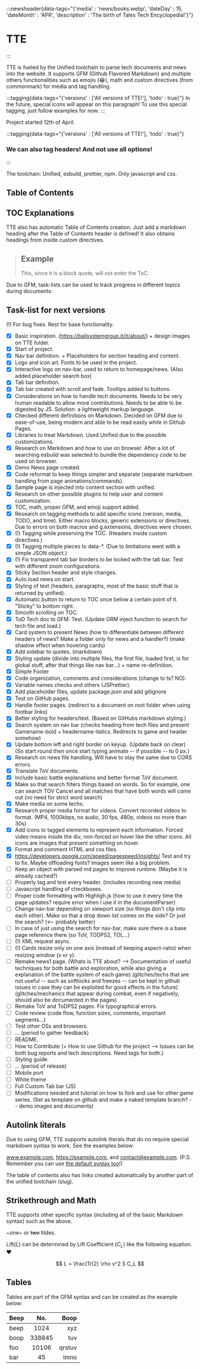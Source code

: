:::newsheader{data-tags="{'media' : 'news/books.webp', 'dateDay' : 15, 'dateMonth' : 'APR', 'description' : 'The birth of Tales Tech Encyclopedia!'}"}

# TTE

:::

TTE is fueled by the Unified toolchain to parse tech documents and news into the website. It supports GFM (Github Flavored Markdown) and multiple others functionalities such as emojis (:joy:), math and custom directives (from commonmark) for media and tag handling.

:::tagging{data-tags="{'versions' : ['All versions of TTE!'], 'todo' : true}"}
In the future, special icons will appear on this paragraph! To use this special tagging, just follow examples for now.
:::

Project started 12th of April.

:::tagging{data-tags="{'versions' : ['All versions of TTE!'], 'todo' : true}"}

### We can also tag headers! And not use all options!

:::

The toolchain: Unified, esbuild, prettier, npm. Only javascript and css.

## Table of Contents

## TOC Explanations

TTE also has automatic Table of Contents creation. Just add a markdown heading after the Table of Contents header is defined! It also obtains headings from inside custom directives.

> ## Example
>
> This, since it is a block quote, will not enter the ToC.

Due to GFM, task-lists can be used to track progress in different topics during documents:

## Task-list for next versions

(!) For bug fixes. Rest for base functionality.

- [x] Basic inspiration. (https://ballsystemgroup.it/it/about/) + design images on TTE folder.
- [x] Start of project.
- [x] Nav bar definition. + Placeholders for section heading and content.
- [x] Logo and icon art. Fonts to be used in the project.
- [x] Interactive logo on nav-bar, used to return to homepage/news. (Also added placeholder search box)
- [x] Tab bar definition.
- [x] Tab bar created with scroll and fade. Tooltips added to buttons.
- [x] Considerations on how to handle tech documents. Needs to be very human readable to allow more contributions. Needs to be able to be digested by JS. Solution: a lightweight markup language.
- [x] Checked different definitions on Markdown. Decided on GFM due to ease-of-use, being modern and able to be read easily while in Github Pages.
- [x] Libraries to treat Markdown. Used Unified due to the possible customizations.
- [x] Research on Markdown and how to use on browser. After a lot of searching esbuild was selected to bundle the dependency code to be used on browser.
- [x] Demo News page created.
- [x] Code reformat to keep things simpler and separate (separate markdown handling from page animations/commands).
- [x] Sample page is injected into content section with unified.
- [x] Research on other possible plugins to help user and content customization.
- [x] TOC, math, proper GFM, and emoji support added.
- [x] Research on tagging methods to add specific icons (version, media, TODO, and time). Either macro blocks, generic extensions or directives. Due to errors on both macros and g.extensions, directives were chosen.
- [x] (!) Tagging while preserving the TOC. (Headers inside custom directives.)
- [x] (!) Tagging multiple pieces to data-\*. (Due to limitations went with a simple JSON object.)
- [x] (!) Fix transparent tab bar borders to be locked with the tab bar. Test with different zoom configurations.
- [x] Sticky Section header and style changes.
- [x] Auto load news on start.
- [x] Styling of text (headers, paragraphs, most of the basic stuff that is returned by unified).
- [x] Automatic button to return to TOC once below a certain point of it. "Sticky" to bottom right.
- [x] Smooth scrolling on TOC.
- [x] ToD Tech doc to GFM. Test. (Update GRM inject function to search for tech file and load.)
- [x] Card system to present News (how to differentiate between different headers of news? Make a folder only for news and a handler?) (make shadow effect when hovering cards)
- [x] Add sidebar to quotes. (markdown)
- [x] Styling update (divide into multiple files, the first file, loaded first, is for global stuff, after that things like nav bar...) + name re-definition.
- [x] Simple Footer
- [x] Code organization, comments and considerations (change to ts? NO).
- [x] Variable names checks and others (JSPrettier).
- [x] Add placeholder files, update package.json and add gitignore
- [x] Test on GitHub pages.
- [x] Handle footer pages. (redirect to a document on root folder when using footbar links)
- [x] Better styling for headers/text. (Based on GitHubs markdown styling.)
- [x] Search system on nav bar (checks heading from tech files and present Gamename-bold + headername-italics. Redirects to game and header somehow)
- [x] Update bottom left and right border on keyup. (Update back on clear) (So start round then once start typing animate -- if possible -- to 0 px.)
- [x] Research on news file handling. Will have to stay the same due to CORS errors.
- [x] Translate ToV documents.
- [x] Include basic battle explanations and better format ToV document.
- [x] Make so that search filters things based on words. So for example, one can search TOV Cancel and all matches that have both words will come out (no need for strict word search)
- [x] Make media on some techs.
- [x] Research proper media format for videos. Convert recorded videos to format. (MP4, 1000kbps, no audio, 30 fps, 480p, videos no more than 30s)
- [x] Add icons to tagged elements to represent each information. Forced video means inside the div, non-forced on hover like the other icons. All icons are images that present something on hover.
- [x] Format and comment HTML and css files.
- [x] https://developers.google.com/speed/pagespeed/insights/ Test and try to fix. Maybe offloading fonts? Images seem like a big problem.
- [ ] Keep an object with parsed md pages to improve runtime. (Maybe it is already cached?)
- [ ] Properly tag and test every header. (includes recording new media)
- [ ] Javascript handling of checkboxes.
- [ ] Proper code formatting with Highligh.js (how to use it every time the page updates? require error when I use it in the documentParser)
- [ ] Change nav-bar depending on viewport size (so things don't clip into each other). Make so that a drop down list comes on the side? Or just the search? (<-- probably better)
- [ ] In case of just using the search for nav-bar, make sure there is a base page reference there (so ToV, TODPS2, TOL...)
- [ ] (!) XML request async.
- [ ] (!) Cards resize only on one axis (instead of keeping aspect-ratio) when resizing window (x or y).
- [ ] Remake news1 page. (Whats is TTE about? --> Documentation of useful techniques for both battle and exploration, while also giving a explanation of the battle system of each game) (glitches/techs that are not useful -- such as softlocks and freezes -- can be kept in github issues in case they can be exploited for good effects in the future) (glitches/mechanics that appear during combat, even if negatively, should also be documented in the pages)
- [ ] Remake ToV and ToDPS2 pages. Fix typographical errors.
- [ ] Code review (code flow, function sizes, comments, important segments...)
- [ ] Test other OSs and browsers.
- [ ] ... (period to gather feedback)
- [ ] README.
- [ ] How to Contribute (+ How to use Github for the project --> Issues can be both bug reports and tech descriptions. Need tags for both.)
- [ ] Styling guide.
- [ ] ... (period of release)
- [ ] Mobile port
- [ ] White theme
- [ ] Full Custom Tab bar (JS)
- [ ] Modifications needed and tutorial on how to fork and use for other game series. (Set as template on github and make a naked template branch? -- demo images and documents)

## Autolink literals

Due to using GFM, TTE supports autolink literals that do no require special markdown syntax to work. See the examples below:

www.example.com, https://example.com, and contact@example.com. (P.S. Remember you can use [the default syntax too](http://example.com/)!)

The table of contents also has links created automatically by another part of the unified toolchain (slug).

## Strikethrough and Math

TTE supports other specific syntax (including all of the basic Markdown syntax) such as the above.

~one~ or ~~two~~ tildes.

Lift($L$) can be determined by Lift Coefficient ($C_L$) like the following
equation. :heart:

$$
L = \frac{1}{2} \rho v^2 S C_L
$$

## Tables

Tables are part of the GFM syntax and can be created as the example below:

| Beep |  No.   |   Boop |
| :--- | :----: | -----: |
| beep |  1024  |    xyz |
| boop | 338845 |    tuv |
| foo  | 10106  | qrstuv |
| bar  |   45   |   lmno |
